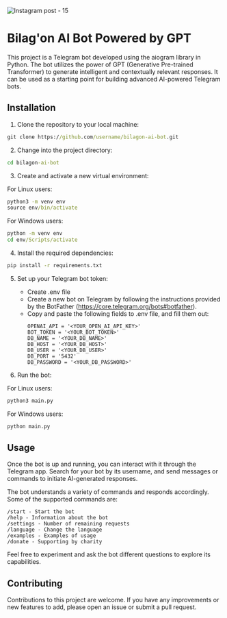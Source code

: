 ![Instagram post - 15](https://github.com/javoxirone/bilagon-ai-bot/assets/70471371/427945b7-6b5e-441d-bf3f-1fdac17b8bf2)

# Bilag'on AI Bot Powered by GPT

This project is a Telegram bot developed using the aiogram library in Python. The bot utilizes the power of GPT (Generative Pre-trained Transformer) to generate intelligent and contextually relevant responses. It can be used as a starting point for building advanced AI-powered Telegram bots.

## Installation

1. Clone the repository to your local machine:
```cmd
git clone https://github.com/username/bilagon-ai-bot.git
```

2. Change into the project directory:
```cmd
cd bilagon-ai-bot
```

3. Create and activate a new virtual environment:

For Linux users:
```cmd
python3 -m venv env
source env/bin/activate
```

For Windows users:
```cmd
python -m venv env
cd env/Scripts/activate
```

4. Install the required dependencies:
```cmd
pip install -r requirements.txt
```

5. Set up your Telegram bot token:

   - Create .env file
   - Create a new bot on Telegram by following the instructions provided by the BotFather (https://core.telegram.org/bots#botfather).
   - Copy and paste the following fields to .env file, and fill them out:
      ```.env
      OPENAI_API = '<YOUR_OPEN_AI_API_KEY>'
      BOT_TOKEN = '<YOUR_BOT_TOKEN>'
      DB_NAME = '<YOUR_DB_NAME>'
      DB_HOST = '<YOUR_DB_HOST>'
      DB_USER = '<YOUR_DB_USER>'
      DB_PORT = '5432'
      DB_PASSWORD = '<YOUR_DB_PASSWORD>'
      ```

6. Run the bot:

For Linux users:
```cmd
python3 main.py
```

For Windows users:
```cmd
python main.py
```

## Usage

Once the bot is up and running, you can interact with it through the Telegram app. Search for your bot by its username, and send messages or commands to initiate AI-generated responses.

The bot understands a variety of commands and responds accordingly. Some of the supported commands are:
```
/start - Start the bot
/help - Information about the bot
/settings - Number of remaining requests
/language - Change the language
/examples - Examples of usage
/donate - Supporting by charity
```
Feel free to experiment and ask the bot different questions to explore its capabilities.

## Contributing

Contributions to this project are welcome. If you have any improvements or new features to add, please open an issue or submit a pull request.
